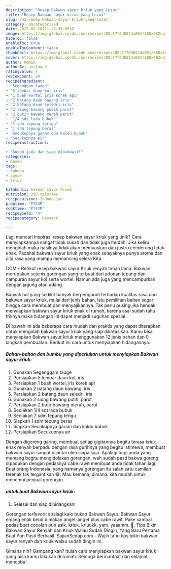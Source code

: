 ```yaml
---
description: "Resep Bakwan sayur kriuk yang Lezat"
title: "Resep Bakwan sayur kriuk yang Lezat"
slug: 742-resep-bakwan-sayur-kriuk-yang-lezat
category: Uncategorized
date: 2023-02-20T11:23:35.893Z
image: https://img-global.cpcdn.com/recipes/88c17f6d6524a061/680x482cq70/bakwan-sayur-kriuk-foto-resep-utama.jpg
hideToc: false
enableToc: true
enableTocContent: false
thumbnail: https://img-global.cpcdn.com/recipes/88c17f6d6524a061/680x482cq70/bakwan-sayur-kriuk-foto-resep-utama.jpg
cover: https://img-global.cpcdn.com/recipes/88c17f6d6524a061/680x482cq70/bakwan-sayur-kriuk-foto-resep-utama.jpg
author: Admin
authorAv: notfound
ratingvalue: 4
reviewcount: 24
recipeingredient:
- "Segenggam tauge"
- "5 lembar daun kol iris"
- "1 buah wortel iris korek api"
- "2 batang daun bawang iris"
- "2 batang daun seledri iris"
- "2 siung bawang putih parut"
- "2 butir bawang merah parut"
- "1/4 sdt lada bubuk"
- "7 sdm tepung terigu"
- "1 sdm tepung beras"
- "Secukupnya garam dan kaldu bubuk"
- "Secukupnya air"
recipeinstructions:

- "Sudah jadi dan siap dinikmati!"
categories:
- Resep
tags:
- bakwan
- sayur
- kriuk

katakunci: bakwan sayur kriuk 
nutrition: 295 calories
recipecuisine: Indonesian
preptime: "PT23M"
cooktime: "PT42M"
recipeyield: "4"
recipecategory: Dessert

---
```





Lagi mencari inspirasi resep bakwan sayur kriuk yang unik? Cara menyiapkannya sangat tidak susah dan tidak juga mudah. Jika keliru mengolah maka hasilnya tidak akan memuaskan dan justru cenderung tidak enak. Padahal bakwan sayur kriuk yang enak selayaknya punya aroma dan cita rasa yang mampu memancing selera Kita.





COM - Berikut resep bakwan sayur Kriuk renyah tahan lama. Bakwan merupakan sejenis gorengan yang terbuat dari adonan tepung dan campuran sayur kol serta wortel. Namun ada juga yang mencampurkan dengan jagung atau udang.

Banyak hal yang sedikit banyak berpengaruh terhadap kualitas rasa dari bakwan sayur kriuk, mulai dari jenis bahan, lalu pemilihan bahan segar hingga cara membuat dan menyajikannya. Tak perlu pusing jika hendak menyiapkan bakwan sayur kriuk enak di rumah, karena asal sudah tahu triknya maka hidangan ini dapat menjadi suguhan spesial.






Di bawah ini ada beberapa cara mudah dan praktis yang dapat diterapkan untuk mengolah bakwan sayur kriuk yang siap dikreasikan. Kamu bisa menyiapkan Bakwan sayur kriuk menggunakan 12 jenis bahan dan 0 langkah pembuatan. Berikut ini cara untuk menyiapkan hidangannya.

<!--inarticleads1-->

##### Bahan-bahan dan bumbu yang diperlukan untuk menyiapkan Bakwan sayur kriuk:

1. Gunakan Segenggam tauge
1. Persiapkan 5 lembar daun kol, iris
1. Persiapkan 1 buah wortel, iris korek api
1. Gunakan 2 batang daun bawang, iris
1. Persiapkan 2 batang daun seledri, iris
1. Gunakan 2 siung bawang putih, parut
1. Persiapkan 2 butir bawang merah, parut
1. Sediakan 1/4 sdt lada bubuk
1. Sediakan 7 sdm tepung terigu
1. Siapkan 1 sdm tepung beras
1. Siapkan Secukupnya garam dan kaldu bubuk
1. Persiapkan Secukupnya air


Dengan digoreng garing, membuat setiap gigitannya begitu terasa kriuk enak renyah berpadu dengan rasa gurihnya yang begitu istimewa, membuat bakwan sayur sangat dicintai oleh siapa saja. Apalagi bagi anda yang memang begitu mengidolakan gorengan, wah sudah pasti bakwa goreng dipadukan dengan pedasnya cabe rawit membuat anda tidak tahan lagi. Buat orang Indonesia, yang namanya gorengan itu salah satu camilan terenak tak tergantikan 😁. Mau kemana, dimana. kita mudah untuk menemui penjual gorengan. 

<!--inarticleads2-->

#####  untuk buat Bakwan sayur kriuk:


1. Selesai dan siap dihidangkan!

Gorengan terfavorit apalagi kalo bukan Bakwan Sayur. Bakwan Sayur emang enak beud dimakan anget-anget plus cabe rawit. Pake sambal pedas buat cocolan pun asik. kriuk. kriuukk. yam. yaaamm. 🤤. Tips Bikin Bakwan Sayur Renyah dan Kriuk Walau Sudah Dingin, Yang Baru Pertama Buat Pun Pasti Berhasil. SajianSedap.com - Wajib tahu tips bikin bakwan sayur renyah dan kriuk walau sudah dingin ini. 

Gimana nih? Gampang kan? Itulah cara menyiapkan bakwan sayur kriuk yang bisa kamu lakukan di rumah. Semoga bermanfaat dan selamat mencoba!
